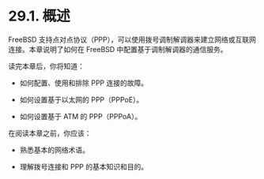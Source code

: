 # 29.1. 概述

FreeBSD 支持点对点协议（PPP），可以使用拨号调制解调器来建立网络或互联网连接。本章说明了如何在 FreeBSD 中配置基于调制解调器的通信服务。

读完本章后，你将知道：

- 如何配置、使用和排除 PPP 连接的故障。

- 如何设置基于以太网的 PPP（PPPoE）。

- 如何设置基于 ATM 的 PPP（PPPoA）。

在阅读本章之前，你应该：

- 熟悉基本的网络术语。

- 理解拨号连接和 PPP 的基本知识和目的。